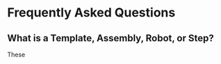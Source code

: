 
<!--more-->

# Frequently Asked Questions

## What is a Template, Assembly, Robot, or Step?

These

